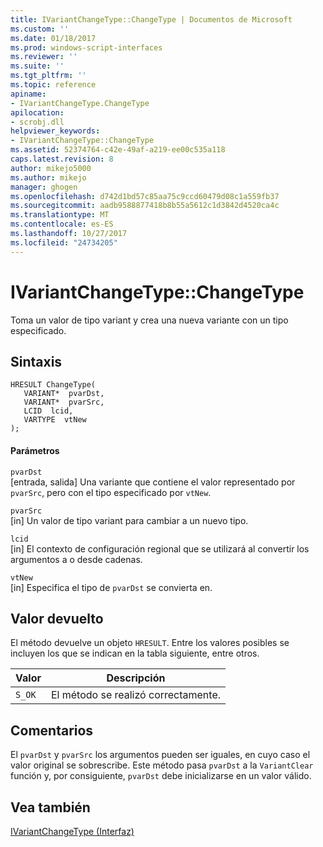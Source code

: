 ```yaml
---
title: IVariantChangeType::ChangeType | Documentos de Microsoft
ms.custom: ''
ms.date: 01/18/2017
ms.prod: windows-script-interfaces
ms.reviewer: ''
ms.suite: ''
ms.tgt_pltfrm: ''
ms.topic: reference
apiname:
- IVariantChangeType.ChangeType
apilocation:
- scrobj.dll
helpviewer_keywords:
- IVariantChangeType::ChangeType
ms.assetid: 52374764-c42e-49af-a219-ee00c535a118
caps.latest.revision: 8
author: mikejo5000
ms.author: mikejo
manager: ghogen
ms.openlocfilehash: d742d1bd57c85aa75c9ccd60479d08c1a559fb37
ms.sourcegitcommit: aadb9588877418b8b55a5612c1d3842d4520ca4c
ms.translationtype: MT
ms.contentlocale: es-ES
ms.lasthandoff: 10/27/2017
ms.locfileid: "24734205"
---
```

# <a name="ivariantchangetypechangetype"></a>IVariantChangeType::ChangeType
Toma un valor de tipo variant y crea una nueva variante con un tipo especificado.  
  
## <a name="syntax"></a>Sintaxis  
  
```  
HRESULT ChangeType(  
   VARIANT*  pvarDst,  
   VARIANT*  pvarSrc,  
   LCID  lcid,  
   VARTYPE  vtNew  
);  
```  
  
#### <a name="parameters"></a>Parámetros  
 `pvarDst`  
 [entrada, salida] Una variante que contiene el valor representado por `pvarSrc`, pero con el tipo especificado por `vtNew`.  
  
 `pvarSrc`  
 [in] Un valor de tipo variant para cambiar a un nuevo tipo.  
  
 `lcid`  
 [in] El contexto de configuración regional que se utilizará al convertir los argumentos a o desde cadenas.  
  
 `vtNew`  
 [in] Especifica el tipo de `pvarDst` se convierta en.  
  
## <a name="return-value"></a>Valor devuelto  
 El método devuelve un objeto `HRESULT`. Entre los valores posibles se incluyen los que se indican en la tabla siguiente, entre otros.  
  
|Valor|Descripción|  
|-----------|-----------------|  
|`S_OK`|El método se realizó correctamente.|  
  
## <a name="remarks"></a>Comentarios  
 El `pvarDst` y `pvarSrc` los argumentos pueden ser iguales, en cuyo caso el valor original se sobrescribe. Este método pasa `pvarDst` a la `VariantClear` función y, por consiguiente, `pvarDst` debe inicializarse en un valor válido.  
  
## <a name="see-also"></a>Vea también  
 [IVariantChangeType (Interfaz)](../../winscript/reference/ivariantchangetype-interface.md)